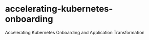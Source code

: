 # accelerating-kubernetes-onboarding
Accelerating Kubernetes Onboarding and Application Transformation
